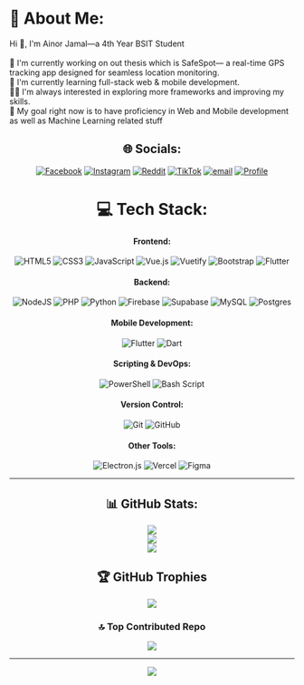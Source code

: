 # 💫 About Me:
Hi 👋, I'm Ainor Jamal—a 4th Year BSIT Student <br><br>🔭 I'm currently working on out thesis which is SafeSpot— a real-time GPS tracking app designed for seamless location monitoring. <br>🌱 I'm currently learning full-stack web & mobile development. <br>👨‍💻 I'm always interested in exploring more frameworks and improving my skills. <br>🎯 My goal right now is to have proficiency in Web and Mobile development as well as Machine Learning related stuff<br>

<div align="center">

## 🌐 Socials:
[![Facebook](https://img.shields.io/badge/Facebook-%231877F2.svg?logo=Facebook&logoColor=white)](https://facebook.com/ainor.jamal.9) 
[![Instagram](https://img.shields.io/badge/Instagram-%23E4405F.svg?logo=Instagram&logoColor=white)](https://instagram.com/jamalainor) 
[![Reddit](https://img.shields.io/badge/Reddit-%23FF4500.svg?logo=Reddit&logoColor=white)](https://reddit.com/user/zen0711) 
[![TikTok](https://img.shields.io/badge/TikTok-%23000000.svg?logo=TikTok&logoColor=white)](https://tiktok.com/@zenai69) 
[![email](https://img.shields.io/badge/Email-D14836?logo=gmail&logoColor=white)](mailto:jamal143ainor@gmail.com) 
[![Profile](https://img.shields.io/badge/Profile-%23121011.svg?style=for-the-badge&logo=github&logoColor=white)](https://ainorjamal.github.io)


# 💻 Tech Stack:

#### **Frontend:**
![HTML5](https://img.shields.io/badge/html5-%23E34F26.svg?style=for-the-badge&logo=html5&logoColor=white) 
![CSS3](https://img.shields.io/badge/css3-%231572B6.svg?style=for-the-badge&logo=css3&logoColor=white) 
![JavaScript](https://img.shields.io/badge/javascript-%23323330.svg?style=for-the-badge&logo=javascript&logoColor=%23F7DF1E) 
![Vue.js](https://img.shields.io/badge/vue.js-%2335495e.svg?style=for-the-badge&logo=vuedotjs&logoColor=%234FC08D) 
![Vuetify](https://img.shields.io/badge/Vuetify-1867C0?style=for-the-badge&logo=vuetify&logoColor=AEDDFF) 
![Bootstrap](https://img.shields.io/badge/bootstrap-%238511FA.svg?style=for-the-badge&logo=bootstrap&logoColor=white) 
![Flutter](https://img.shields.io/badge/Flutter-%2302569B.svg?style=for-the-badge&logo=Flutter&logoColor=white)

#### **Backend:**
![NodeJS](https://img.shields.io/badge/node.js-6DA55F?style=for-the-badge&logo=node.js&logoColor=white)
![PHP](https://img.shields.io/badge/php-%23777BB4.svg?style=for-the-badge&logo=php&logoColor=white) 
![Python](https://img.shields.io/badge/python-3670A0?style=for-the-badge&logo=python&logoColor=ffdd54) 
![Firebase](https://img.shields.io/badge/firebase-%23039BE5.svg?style=for-the-badge&logo=firebase) 
![Supabase](https://img.shields.io/badge/Supabase-3ECF8E?style=for-the-badge&logo=supabase&logoColor=white) 
![MySQL](https://img.shields.io/badge/mysql-4479A1.svg?style=for-the-badge&logo=mysql&logoColor=white) 
![Postgres](https://img.shields.io/badge/postgres-%23316192.svg?style=for-the-badge&logo=postgresql&logoColor=white) 

#### **Mobile Development:**
![Flutter](https://img.shields.io/badge/Flutter-%2302569B.svg?style=for-the-badge&logo=Flutter&logoColor=white) 
![Dart](https://img.shields.io/badge/dart-%230175C2.svg?style=for-the-badge&logo=dart&logoColor=white)

#### **Scripting & DevOps:**
![PowerShell](https://img.shields.io/badge/PowerShell-%235391FE.svg?style=for-the-badge&logo=powershell&logoColor=white) 
![Bash Script](https://img.shields.io/badge/bash_script-%23121011.svg?style=for-the-badge&logo=gnu-bash&logoColor=white) 

#### **Version Control:**
![Git](https://img.shields.io/badge/git-%23F05033.svg?style=for-the-badge&logo=git&logoColor=white)
![GitHub](https://img.shields.io/badge/github-%23121011.svg?style=for-the-badge&logo=github&logoColor=white)

#### **Other Tools:**
![Electron.js](https://img.shields.io/badge/Electron-191970?style=for-the-badge&logo=Electron&logoColor=white) 
![Vercel](https://img.shields.io/badge/vercel-%23000000.svg?style=for-the-badge&logo=vercel&logoColor=white) 
![Figma](https://img.shields.io/badge/figma-%23F24E1E.svg?style=for-the-badge&logo=figma&logoColor=white) 


---

## 📊 GitHub Stats:
![](https://github-readme-stats.vercel.app/api?username=ainorjamal&theme=dark&hide_border=true&include_all_commits=true&count_private=true)<br/>
![](https://nirzak-streak-stats.vercel.app/?user=ainorjamal&theme=dark&hide_border=true)<br/>
![](https://github-readme-stats.vercel.app/api/top-langs/?username=ainorjamal&theme=dark&hide_border=true&include_all_commits=true&count_private=true&layout=compact)

## 🏆 GitHub Trophies
![](https://github-profile-trophy.vercel.app/?username=ainorjamal&theme=radical&no-frame=true&no-bg=true&margin-w=4)


### 🔝 Top Contributed Repo
![](https://github-contributor-stats.vercel.app/api?username=ainorjamal&limit=5&theme=tokyonight&combine_all_yearly_contributions=true)

---
[![](https://visitcount.itsvg.in/api?id=ainorjamal&icon=0&color=1)](https://visitcount.itsvg.in)

</div>
